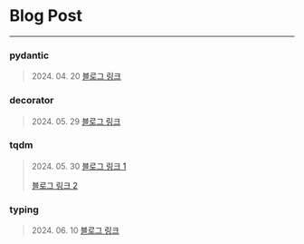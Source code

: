 # Blog Post
---
 ### pydantic
> 2024\. 04\. 20
> [블로그 링크](https://giliit.tistory.com/entry/Python-pydantic%EC%97%90-%EB%8C%80%ED%95%B4-%EC%95%8C%EC%95%84%EB%B3%B4%EC%9E%90)

### decorator
> 2024\. 05\. 29
> [블로그 링크](https://giliit.tistory.com/entry/Python-decorator%EB%8D%B0%EC%BD%94%EB%A0%88%EC%9D%B4%ED%84%B0%EC%97%90-%EB%8C%80%ED%95%B4-%EC%95%8C%EC%95%84%EB%B3%B4%EC%9E%90)

### tqdm
> 2024\. 05\. 30
> [블로그 링크 1](https://giliit.tistory.com/entry/Python-tqdm-Python%EC%97%90%EC%84%9C-%EC%A7%84%ED%96%89%EB%A5%A0%EC%9D%84-%EC%8B%9C%EA%B0%81%EC%A0%81%EC%9C%BC%EB%A1%9C-%ED%91%9C%EC%8B%9C)
>
> [블로그 링크 2](https://giliit.tistory.com/entry/Python-Progress-Bartqdm%EC%9D%84-%EA%B9%94%EB%81%94%ED%95%98%EA%B2%8C-%EC%B6%9C%EB%A0%A5%ED%95%98%EB%8A%94-%EB%B0%A9%EB%B2%95%EC%9D%80-%EB%AC%B4%EC%97%87%EC%9D%BC%EA%B9%8C)

### typing
> 2024\. 06\. 10
> [블로그 링크](https://giliit.tistory.com/entry/Python-%ED%83%80%EC%9E%85-%ED%9E%8C%ED%8A%B8%EB%A5%BC-%EC%9C%84%ED%95%9C-typing-%EB%AA%A8%EB%93%88%EC%97%90-%EB%8C%80%ED%95%B4-%EC%95%8C%EC%95%84%EB%B3%B4%EC%9E%90)